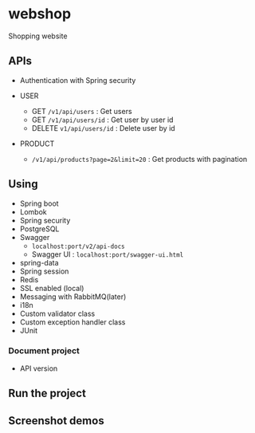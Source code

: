 # webshop
Shopping website 

## APIs
+ Authentication with Spring security 
+ USER 
    + GET `/v1/api/users` : Get users
    + GET `/v1/api/users/id` : Get user by user id 
    + DELETE `v1/api/users/id` : Delete user by id
    
+ PRODUCT 
    + `/v1/api/products?page=2&limit=20` : Get products with pagination 
    
    
    
    
    
## Using
+ Spring boot
+ Lombok
+ Spring security 
+ PostgreSQL 
+ Swagger 
    +  `localhost:port/v2/api-docs`
    + Swagger UI : `localhost:port/swagger-ui.html`
+ spring-data
+ Spring session
+ Redis 
+ SSL enabled (local)
+ Messaging with RabbitMQ(later)
+ i18n
+ Custom validator class 
+ Custom exception handler class 
+ JUnit 




### Document project
+ API version 


## Run the project 




## Screenshot demos 
